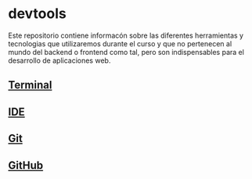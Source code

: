 # devtools
Este repositorio contiene informacón sobre las diferentes herramientas y tecnologias que utilizaremos durante el curso y que no pertenecen al mundo del backend o frontend como tal, pero son indispensables para el desarrollo de aplicaciones web.

## [Terminal](01_terminal.md)
## [IDE](02_ide.md)
## [Git](03_git.md)
## [GitHub](04_github.md)